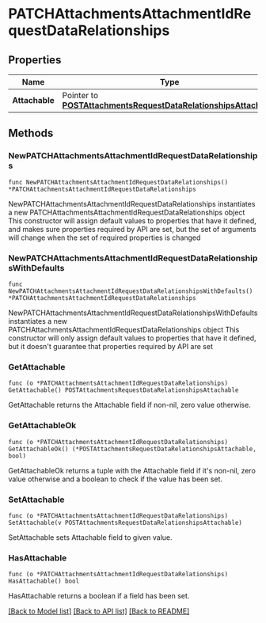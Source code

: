 # PATCHAttachmentsAttachmentIdRequestDataRelationships

## Properties

Name | Type | Description | Notes
------------ | ------------- | ------------- | -------------
**Attachable** | Pointer to [**POSTAttachmentsRequestDataRelationshipsAttachable**](POSTAttachmentsRequestDataRelationshipsAttachable.md) |  | [optional] 

## Methods

### NewPATCHAttachmentsAttachmentIdRequestDataRelationships

`func NewPATCHAttachmentsAttachmentIdRequestDataRelationships() *PATCHAttachmentsAttachmentIdRequestDataRelationships`

NewPATCHAttachmentsAttachmentIdRequestDataRelationships instantiates a new PATCHAttachmentsAttachmentIdRequestDataRelationships object
This constructor will assign default values to properties that have it defined,
and makes sure properties required by API are set, but the set of arguments
will change when the set of required properties is changed

### NewPATCHAttachmentsAttachmentIdRequestDataRelationshipsWithDefaults

`func NewPATCHAttachmentsAttachmentIdRequestDataRelationshipsWithDefaults() *PATCHAttachmentsAttachmentIdRequestDataRelationships`

NewPATCHAttachmentsAttachmentIdRequestDataRelationshipsWithDefaults instantiates a new PATCHAttachmentsAttachmentIdRequestDataRelationships object
This constructor will only assign default values to properties that have it defined,
but it doesn't guarantee that properties required by API are set

### GetAttachable

`func (o *PATCHAttachmentsAttachmentIdRequestDataRelationships) GetAttachable() POSTAttachmentsRequestDataRelationshipsAttachable`

GetAttachable returns the Attachable field if non-nil, zero value otherwise.

### GetAttachableOk

`func (o *PATCHAttachmentsAttachmentIdRequestDataRelationships) GetAttachableOk() (*POSTAttachmentsRequestDataRelationshipsAttachable, bool)`

GetAttachableOk returns a tuple with the Attachable field if it's non-nil, zero value otherwise
and a boolean to check if the value has been set.

### SetAttachable

`func (o *PATCHAttachmentsAttachmentIdRequestDataRelationships) SetAttachable(v POSTAttachmentsRequestDataRelationshipsAttachable)`

SetAttachable sets Attachable field to given value.

### HasAttachable

`func (o *PATCHAttachmentsAttachmentIdRequestDataRelationships) HasAttachable() bool`

HasAttachable returns a boolean if a field has been set.


[[Back to Model list]](../README.md#documentation-for-models) [[Back to API list]](../README.md#documentation-for-api-endpoints) [[Back to README]](../README.md)


